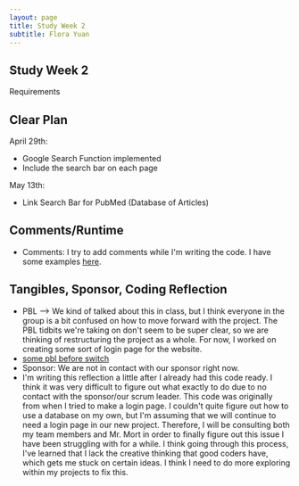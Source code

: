 ```yaml
---
layout: page
title: Study Week 2
subtitle: Flora Yuan
---
```

## Study Week 2
Requirements
## Clear Plan 
April 29th:
* Google Search Function implemented
* Include the search bar on each page

May 13th:
* Link Search Bar for PubMed (Database of Articles)

## Comments/Runtime
* Comments: I try to add comments while I'm writing the code.  I have some examples [here](https://github.com/adhithin/lab-kit/commit/5f74eac19c8fffeac6dce786c481139dc2784c0e#diff-3f3f2220cec1e70ea83c19acc461921e51bf7c5821405d1ea9e555a917ff69d2R141-R173).

## Tangibles, Sponsor, Coding Reflection
* PBL --> We kind of talked about this in class, but I think everyone in the group is a bit confused on how to move forward with the project.  The PBL tidbits we're taking on don't seem to be super clear, so we are thinking of restructuring the project as a whole.  For now, I worked on creating some sort of login page for the website.
* [some pbl before switch](https://github.com/adhithin/lab-kit/commit/5f74eac19c8fffeac6dce786c481139dc2784c0e)
* Sponsor: We are not in contact with our sponsor right now.
* I'm writing this reflection a little after I already had this code ready.  I think it was very difficult to figure out what exactly to do due to no contact with the sponsor/our scrum leader.  This code was originally from when I tried to make a login page.  I couldn't quite figure out how to use a database on my own, but I'm assuming that we will continue to need a login page in our new project.  Therefore, I will be consulting both my team members and Mr. Mort in order to finally figure out this issue I have been struggling with for a while.  I think going through this process, I've learned that I lack the creative thinking that good coders have, which gets me stuck on certain ideas.  I think I need to do more exploring within my projects to fix this. 
